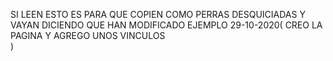 SI LEEN ESTO ES PARA QUE COPIEN COMO PERRAS DESQUICIADAS Y VAYAN DICIENDO QUE HAN MODIFICADO
EJEMPLO
29-10-2020(
CREO LA PAGINA Y AGREGO UNOS VINCULOS    
)